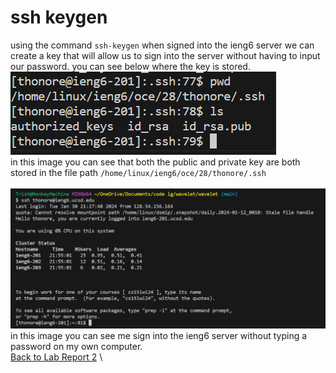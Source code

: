 # ssh keygen
using the command `ssh-keygen` when signed into the ieng6 server we can create a key that will allow us to sign into the server without having to input our password. you can see below where the key is stored.
![image](lalalalala)
\
in this image you can see that both the public and private key are both stored in the file path `/home/linux/ieng6/oce/28/thonore/.ssh`\
\
![image](image_2024-01-30_220126563.png)
in this image you can see me sign into the ieng6 server without typing a password on my own computer.
\
[Back to Lab Report 2](labReport2.md)
\
